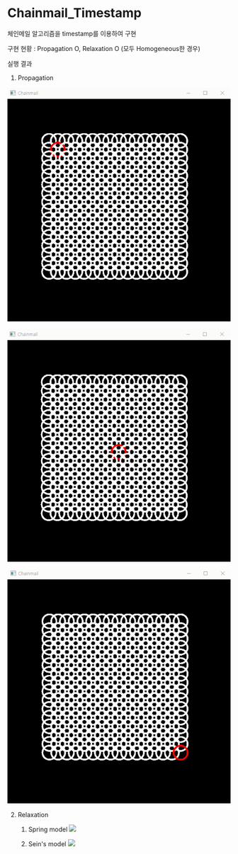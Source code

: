 # Chainmail_Timestamp

체인메일 알고리즘을 timestamp를 이용하여 구현

구현 현황 : Propagation O, Relaxation O (모두 Homogeneous한 경우)



실행 결과

1. Propagation

![](/img/GIF01.gif)

![](img/GIF02.gif)

![](img/GIF03.gif)



2. Relaxation

   1.  Spring model
      ![](img/GIF04.gif)

      

   2.  Sein's model
      ![](/img/GIF05.gif)